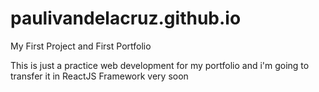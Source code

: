 # paulivandelacruz.github.io
My First Project and First Portfolio

This is just a practice web development for my portfolio and i'm going to transfer it in ReactJS Framework very soon

